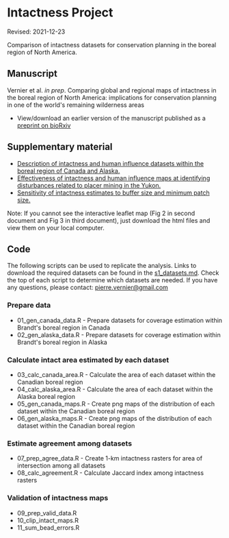 # Intactness Project

Revised: 2021-12-23


Comparison of intactness datasets for conservation planning in the boreal region of North America.


## Manuscript

Vernier et al. <i>in prep</i>. Comparing global and regional maps of intactness in the boreal region of North America: implications for conservation planning in one of the world's remaining wilderness areas

* View/download an earlier version of the manuscript published as a [preprint on bioRxiv](https://www.biorxiv.org/content/10.1101/2020.11.13.382101v2)


## Supplementary material

* [Description of intactness and human influence datasets within the boreal region of Canada and Alaska.](https://github.com/beacons/intactness/blob/master/supp/s1_datasets.md)
* [Effectiveness of intactness and human influence maps at identifying disturbances related to placer mining in the Yukon.](https://htmlpreview.github.io/?https://github.com/beacons/intactness/blob/master/supp/s2_case_study_1.html)
* [Sensitivity of intactness estimates to buffer size and minimum patch size.](https://htmlpreview.github.io/?https://github.com/beacons/intactness/blob/master/supp/s3_case_study_2.html)

Note: If you cannot see the interactive leaflet map (Fig 2 in second document and Fig 3 in third document), just download the html files and view them on your local computer.


## Code

The following scripts can be used to replicate the analysis. Links to download the required datasets can be found in the [s1_datasets.md](https://github.com/beacons/intactness/blob/master/s1_datasets.md). Check the top of each script to determine which datasets are needed. If you have any questions, please contact: pierre.vernier@gmail.com

### Prepare data

  - 01_gen_canada_data.R - Prepare datasets for coverage estimation within Brandt's boreal region in Canada
  - 02_gen_alaska_data.R - Prepare datasets for coverage estimation within Brandt's boreal region in Alaska

### Calculate intact area estimated by each dataset

  - 03_calc_canada_area.R - Calculate the area of each dataset within the Canadian boreal region
  - 04_calc_alaska_area.R - Calculate the area of each dataset within the Alaska boreal region
  - 05_gen_canada_maps.R - Create png maps of the distribution of each dataset within the Canadian boreal region
  - 06_gen_alaska_maps.R - Create png maps of the distribution of each dataset within the Canadian boreal region

### Estimate agreement among datasets

  - 07_prep_agree_data.R - Create 1-km intactness rasters for area of intersection among all datasets
  - 08_calc_agreement.R - Calculate Jaccard index among intactness rasters

### Validation of intactness maps

  - 09_prep_valid_data.R
  - 10_clip_intact_maps.R
  - 11_sum_bead_errors.R
